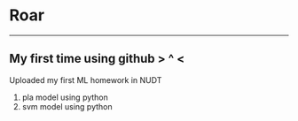 # Roar
***
## My first time using github > ^ <
Uploaded my first ML homework in NUDT


1. pla model using python
2. svm model using python
